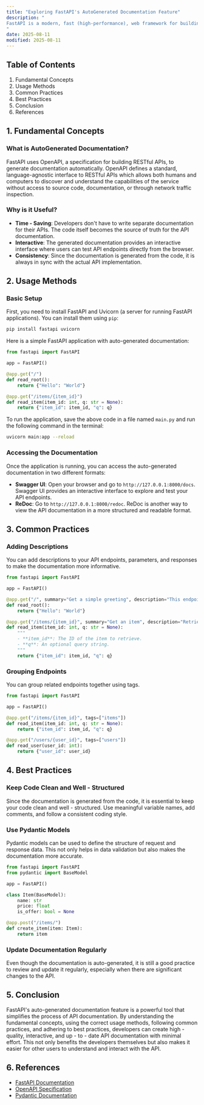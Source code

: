 ```yaml
---
title: "Exploring FastAPI's AutoGenerated Documentation Feature"
description: "
FastAPI is a modern, fast (high-performance), web framework for building APIs with Python 3.7+ based on standard Python type hints. One of its most remarkable features is the auto-generated documentation. This feature simplifies the process of documenting APIs, as it automatically creates interactive and detailed documentation pages. This blog post will delve into the fundamental concepts, usage methods, common practices, and best practices of FastAPI's auto-generated documentation feature.
"
date: 2025-08-11
modified: 2025-08-11
---
```


## Table of Contents
1. Fundamental Concepts
2. Usage Methods
3. Common Practices
4. Best Practices
5. Conclusion
6. References

## 1. Fundamental Concepts

### What is AutoGenerated Documentation?
FastAPI uses OpenAPI, a specification for building RESTful APIs, to generate documentation automatically. OpenAPI defines a standard, language-agnostic interface to RESTful APIs which allows both humans and computers to discover and understand the capabilities of the service without access to source code, documentation, or through network traffic inspection.

### Why is it Useful?
- **Time - Saving**: Developers don't have to write separate documentation for their APIs. The code itself becomes the source of truth for the API documentation.
- **Interactive**: The generated documentation provides an interactive interface where users can test API endpoints directly from the browser.
- **Consistency**: Since the documentation is generated from the code, it is always in sync with the actual API implementation.

## 2. Usage Methods

### Basic Setup
First, you need to install FastAPI and Uvicorn (a server for running FastAPI applications). You can install them using `pip`:
```bash
pip install fastapi uvicorn
```

Here is a simple FastAPI application with auto-generated documentation:
```python
from fastapi import FastAPI

app = FastAPI()

@app.get("/")
def read_root():
    return {"Hello": "World"}

@app.get("/items/{item_id}")
def read_item(item_id: int, q: str = None):
    return {"item_id": item_id, "q": q}

```
To run the application, save the above code in a file named `main.py` and run the following command in the terminal:
```bash
uvicorn main:app --reload
```

### Accessing the Documentation
Once the application is running, you can access the auto-generated documentation in two different formats:
- **Swagger UI**: Open your browser and go to `http://127.0.0.1:8000/docs`. Swagger UI provides an interactive interface to explore and test your API endpoints.
- **ReDoc**: Go to `http://127.0.0.1:8000/redoc`. ReDoc is another way to view the API documentation in a more structured and readable format.

## 3. Common Practices

### Adding Descriptions
You can add descriptions to your API endpoints, parameters, and responses to make the documentation more informative.
```python
from fastapi import FastAPI

app = FastAPI()

@app.get("/", summary="Get a simple greeting", description="This endpoint returns a simple 'Hello, World' message.")
def read_root():
    return {"Hello": "World"}

@app.get("/items/{item_id}", summary="Get an item", description="Retrieve an item by its ID.")
def read_item(item_id: int, q: str = None):
    """
    - **item_id**: The ID of the item to retrieve.
    - **q**: An optional query string.
    """
    return {"item_id": item_id, "q": q}

```

### Grouping Endpoints
You can group related endpoints together using tags.
```python
from fastapi import FastAPI

app = FastAPI()

@app.get("/items/{item_id}", tags=["items"])
def read_item(item_id: int, q: str = None):
    return {"item_id": item_id, "q": q}

@app.get("/users/{user_id}", tags=["users"])
def read_user(user_id: int):
    return {"user_id": user_id}

```

## 4. Best Practices

### Keep Code Clean and Well - Structured
Since the documentation is generated from the code, it is essential to keep your code clean and well - structured. Use meaningful variable names, add comments, and follow a consistent coding style.

### Use Pydantic Models
Pydantic models can be used to define the structure of request and response data. This not only helps in data validation but also makes the documentation more accurate.
```python
from fastapi import FastAPI
from pydantic import BaseModel

app = FastAPI()

class Item(BaseModel):
    name: str
    price: float
    is_offer: bool = None

@app.post("/items/")
def create_item(item: Item):
    return item

```

### Update Documentation Regularly
Even though the documentation is auto-generated, it is still a good practice to review and update it regularly, especially when there are significant changes to the API.

## 5. Conclusion
FastAPI's auto-generated documentation feature is a powerful tool that simplifies the process of API documentation. By understanding the fundamental concepts, using the correct usage methods, following common practices, and adhering to best practices, developers can create high - quality, interactive, and up - to - date API documentation with minimal effort. This not only benefits the developers themselves but also makes it easier for other users to understand and interact with the API.

## 6. References
- [FastAPI Documentation](https://fastapi.tiangolo.com/)
- [OpenAPI Specification](https://swagger.io/specification/)
- [Pydantic Documentation](https://pydantic-docs.helpmanual.io/)